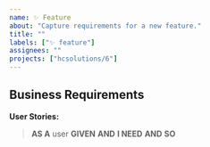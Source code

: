 ```yaml
---
name: ✨ Feature
about: "Capture requirements for a new feature."
title: ""
labels: ["✨ feature"]
assignees: ""
projects: ["hcsolutions/6"]
---
```


<!-- OPTIONAL
> **Prerequisite(s):**
> - #
-->

## Business Requirements

<!-- A clear and concise description of what the feature needs to achieve. -->

**User Stories:**

> **AS A** user
> **GIVEN**
> **AND**
> **I NEED**
> **AND**
> **SO**

<!-- OPTIONAL
## Additional details

%% Provide additional details about data validations, permissions and any other pertinent business logic. %%
-->

<!-- OPTIONAL
## UX Considerations

%% Include UX / Service Design considerations e.g. where the feature will be accessed from, formatting specifics, non-standard design elements etc. When appropriate - such as when introducing new design patterns or elements - attach design prototypes/wireframes. %%

- [ ] Task
- [ ] Task
-->

<!--
## Technical Requirements

%% Will this rely on a new or existing service? Any new concerns? %%

- [ ] Task
- [ ] Task
-->

<!-- OPTIONAL
---
## Further Context

%% Quotes from business SMEs, discussion transcripts etc. %%
-->
